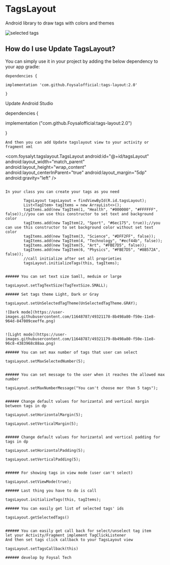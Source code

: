 # TagsLayout
Android library to draw tags with colors and themes 

![selected tags](https://user-images.githubusercontent.com/11648787/49321174-82f14f80-f50e-11e8-9f69-8e82d31fd8a9.png)       


## How do I use Update TagsLayout?
You can simply use it in your project by adding the below dependency to your app gradle:
```
dependencies {

implementation 'com.github.Foysalofficial:tags-layout:2.0'

}
```
Update Android Studio

dependencies {

implementation ("com.github.Foysalofficial:tags-layout:2.0")

}

```
And then you can add Update tagslayout view to your activity or fragment xml

```
   <com.foysalyt.tagslayout.TagsLayout
        android:id="@+id/tagsLayout"
        android:layout_width="match_parent"
        android:layout_height="wrap_content"
        android:layout_centerInParent="true"
        android:layout_margin="5dp"
        android:gravity="left" />
```

In your class you can create your tags as you need

        TagsLayout tagsLayout = findViewById(R.id.tagsLayout);
        List<TagItem> tagItems = new ArrayList<>();
        tagItems.add(new TagItem(1, "Health", "#000000", "#FFFFFF", false));//you can use this constructor to set text and background color
        tagItems.add(new TagItem(2, "Sport", "#6ec175", true));//you can use this constructor to set background color without set text color
        tagItems.add(new TagItem(3, "Science", "#DFF2FF", false));
        tagItems.add(new TagItem(4, "Technology", "#ecf44b", false));
        tagItems.add(new TagItem(5, "Art", "#FBE7D5", false));
        tagItems.add(new TagItem(6, "Physics", "#FBE7D5", "#8B572A", false));
        //call initialize after set all proprieties 
        tagsLayout.initializeTags(this, tagItems);
        
        
###### You can set text size Samll, meduim or large        

tagsLayout.setTagTextSize(TagTextSize.SMALL);

###### Set tags theme Light, Dark or Gray

tagsLayout.setUnSelectedTagTheme(UnSelectedTagTheme.GRAY);

![Dark mode](https://user-images.githubusercontent.com/11648787/49321178-8b498a80-f50e-11e8-964d-847009ceeffe.png)       


![Light mode](https://user-images.githubusercontent.com/11648787/49321179-8b498a80-f50e-11e8-96c8-4383968c88aa.png)

###### You can set max number of tags that user can select      

tagsLayout.setMaxSelectedNumber(5);


###### You can set message to the user when it reaches the allowed max number

tagsLayout.setMaxNumberMessage("You can't choose mor than 5 tags");


###### Change default values for horizantal and vertical margin between tags in dp

tagsLayout.setHorizontalMargin(5);

tagsLayout.setVerticalMargin(5);


###### Change default values for horizantal and vertical padding for tags in dp

tagsLayout.setHorizontalPadding(5);

tagsLayout.setVerticalPadding(5);


###### For showing tags in view mode (user can't select)

tagsLayout.setViewMode(true);

###### Last thing you have to do is call 

tagsLayout.initializeTags(this, tagItems);

###### You can easily get list of selected tags' ids

tagsLayout.getSelectedTags()


###### You can easily get call back for select/unselect tag item
let your Activity/Fragment implement TagClickListener
And then set tags click callback to your TagsLayout view

tagsLayout.setTagsCallback(this) 

###### develop by Foysal Tech

